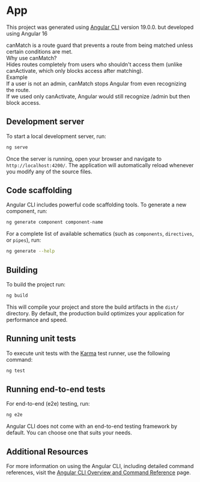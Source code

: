 # App

This project was generated using [Angular CLI](https://github.com/angular/angular-cli) version 19.0.0. but developed using Angular 16<br>

canMatch is a route guard that prevents a route from being matched unless certain conditions are met.<br>
Why use canMatch?<br>
Hides routes completely from users who shouldn't access them (unlike canActivate, which only blocks access after matching).<br>
Example<br>
If a user is not an admin, canMatch stops Angular from even recognizing the route.<br>
If we used only canActivate, Angular would still recognize /admin but then block access.<br>

## Development server

To start a local development server, run:

```bash
ng serve
```

Once the server is running, open your browser and navigate to `http://localhost:4200/`. The application will automatically reload whenever you modify any of the source files.

## Code scaffolding

Angular CLI includes powerful code scaffolding tools. To generate a new component, run:

```bash
ng generate component component-name
```

For a complete list of available schematics (such as `components`, `directives`, or `pipes`), run:

```bash
ng generate --help
```

## Building

To build the project run:

```bash
ng build
```

This will compile your project and store the build artifacts in the `dist/` directory. By default, the production build optimizes your application for performance and speed.

## Running unit tests

To execute unit tests with the [Karma](https://karma-runner.github.io) test runner, use the following command:

```bash
ng test
```

## Running end-to-end tests

For end-to-end (e2e) testing, run:

```bash
ng e2e
```

Angular CLI does not come with an end-to-end testing framework by default. You can choose one that suits your needs.

## Additional Resources

For more information on using the Angular CLI, including detailed command references, visit the [Angular CLI Overview and Command Reference](https://angular.dev/tools/cli) page.
